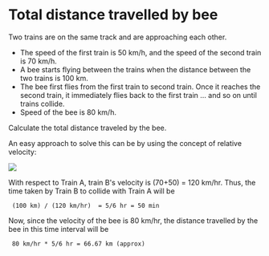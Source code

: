 # Total distance travelled by bee

Two trains are on the same track and are approaching each other.

* The speed of the first train is 50 km/h, and the speed of the second train is 70 km/h.
* A bee starts flying between the trains when the distance between the two trains is 100 km.
* The bee first flies from the first train to second train. Once it reaches the second train, it immediately flies back to the first train … and so on until trains collide.
* Speed of the bee is 80 km/h.&#x20;

Calculate the total distance traveled by the bee.



An easy approach to solve this can be by using the concept of relative velocity:

![](https://media.geeksforgeeks.org/wp-content/uploads/20210730120521/gfg2-660x351.png)

With respect to Train A, train B's velocity is (70+50) = 120 km/hr. Thus, the time taken by Train B to collide with Train A will be

```
 (100 km) / (120 km/hr)  = 5/6 hr = 50 min
```

&#x20;Now, since the velocity of the bee is 80 km/hr, the distance travelled by the bee in this time interval will be

```
 80 km/hr * 5/6 hr = 66.67 km (approx)
```
